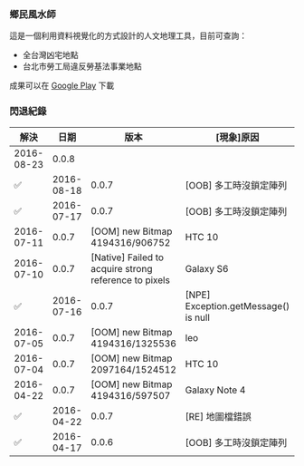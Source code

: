 ### 鄉民風水師
這是一個利用資料視覺化的方式設計的人文地理工具，目前可查詢：
* 全台灣凶宅地點
* 台北市勞工局違反勞基法事業地點

成果可以在 [Google Play](https://play.google.com/store/apps/details?id=tacoball.com.geomancer) 下載

### 閃退紀錄
解決 | 日期 | 版本 | [現象]原因 | 機種 | Android
---- | ---- | ---- | ---- | ---- | ----
 | 2016-08-23 | 0.0.8 | | | Galaxy Note 3 | 
✅ | 2016-08-18 | 0.0.7 | [OOB] 多工時沒鎖定陣列 | Xperia ZL | 5.1
✅ | 2016-07-17 | 0.0.7 | [OOB] 多工時沒鎖定陣列 | Infocus M370 | 6.0
 | 2016-07-11 | 0.0.7 | [OOM] new Bitmap 4194316/906752 | HTC 10 | 6.0
 | 2016-07-10 | 0.0.7 | [Native] Failed to acquire strong reference to pixels | Galaxy S6 | 6.0
✅ | 2016-07-16 | 0.0.7 | [NPE] Exception.getMessage() is null | Xperia Z5 Premium | 6.0
 | 2016-07-05 | 0.0.7 | [OOM] new Bitmap 4194316/1325536 | leo | 5.1
 | 2016-07-04 | 0.0.7 | [OOM] new Bitmap 2097164/1524512 | HTC 10 | 6.0
 | 2016-04-22 | 0.0.7 | [OOM] new Bitmap 4194316/597507 | Galaxy Note 4 | 5.0
✅ | 2016-04-22 | 0.0.7 | [RE] 地圖檔錯誤 | HTC E9pt| 6.0
✅ | 2016-04-17 | 0.0.6 | [OOB] 多工時沒鎖定陣列 | HTC One M9 | 6.0
